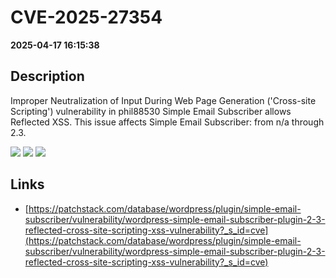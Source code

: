 # CVE-2025-27354

**2025-04-17 16:15:38**

## Description
Improper Neutralization of Input During Web Page Generation ('Cross-site Scripting') vulnerability in phil88530 Simple Email Subscriber allows Reflected XSS. This issue affects Simple Email Subscriber: from n/a through 2.3.

![](https://img.shields.io/static/v1?label=Score&message=7.1&color=red)
![](https://img.shields.io/static/v1?label=Severity&message=HIGH&color=red)
![](https://img.shields.io/static/v1?label=CWE&message=XSS&color=green)

## Links
- [https://patchstack.com/database/wordpress/plugin/simple-email-subscriber/vulnerability/wordpress-simple-email-subscriber-plugin-2-3-reflected-cross-site-scripting-xss-vulnerability?_s_id=cve](https://patchstack.com/database/wordpress/plugin/simple-email-subscriber/vulnerability/wordpress-simple-email-subscriber-plugin-2-3-reflected-cross-site-scripting-xss-vulnerability?_s_id=cve)
